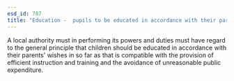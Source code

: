 ```yaml
---
esd_id: 787
title: "Education -  pupils to be educated in accordance with their parents' wishes"
---
```


A local authority must in performing its powers and duties must have regard to the general principle that children should be educated in accordance with their parents' wishes in so far as that is compatible with the provision of efficient instruction and training and the avoidance of unreasonable public expenditure.

